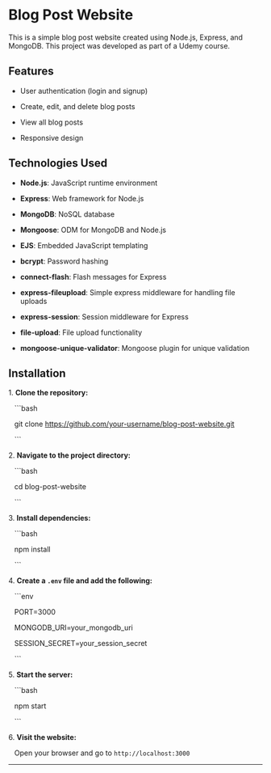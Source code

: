 

# Blog Post Website

This is a simple blog post website created using Node.js, Express, and MongoDB. This project was developed as part of a Udemy course.

## Features

- User authentication (login and signup)

- Create, edit, and delete blog posts

- View all blog posts

- Responsive design

## Technologies Used

- **Node.js**: JavaScript runtime environment

- **Express**: Web framework for Node.js

- **MongoDB**: NoSQL database

- **Mongoose**: ODM for MongoDB and Node.js

- **EJS**: Embedded JavaScript templating

- **bcrypt**: Password hashing

- **connect-flash**: Flash messages for Express

- **express-fileupload**: Simple express middleware for handling file uploads

- **express-session**: Session middleware for Express

- **file-upload**: File upload functionality

- **mongoose-unique-validator**: Mongoose plugin for unique validation

## Installation

1\. **Clone the repository:**

   ```bash

   git clone https://github.com/your-username/blog-post-website.git

   ```

2\. **Navigate to the project directory:**

   ```bash

   cd blog-post-website

   ```

3\. **Install dependencies:**

   ```bash

   npm install

   ```

4\. **Create a `.env` file and add the following:**

   ```env

   PORT=3000

   MONGODB_URI=your_mongodb_uri

   SESSION_SECRET=your_session_secret

   ```

5\. **Start the server:**

   ```bash

   npm start

   ```

6\. **Visit the website:**

   Open your browser and go to `http://localhost:3000`

---
